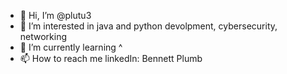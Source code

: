 - 👋 Hi, I’m @plutu3
- 👀 I’m interested in java and python devolpment, cybersecurity, networking
- 🌱 I’m currently learning ^
- 📫 How to reach me linkedIn: Bennett Plumb

<!---
plutu3/plutu3 is a ✨ special ✨ repository because its `README.md` (this file) appears on your GitHub profile.
You can click the Preview link to take a look at your changes.
--->
